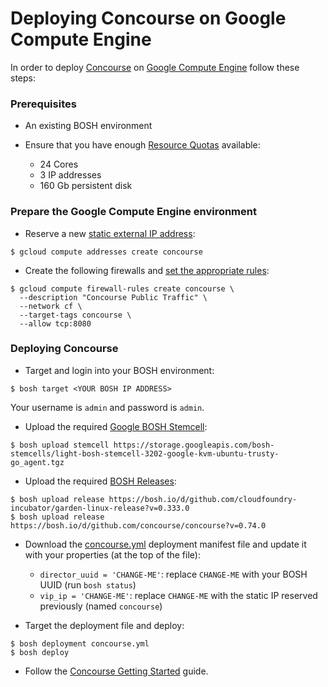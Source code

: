 # Deploying Concourse on Google Compute Engine

In order to deploy [Concourse](http://concourse.ci/) on [Google Compute Engine](https://cloud.google.com/) follow these steps:

### Prerequisites

* An existing BOSH environment

* Ensure that you have enough [Resource Quotas](https://cloud.google.com/compute/docs/resource-quotas) available:
    - 24 Cores
    - 3 IP addresses
    - 160 Gb persistent disk

### Prepare the Google Compute Engine environment

* Reserve a new [static external IP address](https://cloud.google.com/compute/docs/instances-and-network#reserve_new_static):

```
$ gcloud compute addresses create concourse
```

* Create the following firewalls and [set the appropriate rules](https://cloud.google.com/compute/docs/networking#addingafirewall):

```
$ gcloud compute firewall-rules create concourse \
  --description "Concourse Public Traffic" \
  --network cf \
  --target-tags concourse \
  --allow tcp:8080
```

### Deploying Concourse

* Target and login into your BOSH environment:

```
$ bosh target <YOUR BOSH IP ADDRESS>
```

Your username is `admin` and password is `admin`.

* Upload the required [Google BOSH Stemcell](http://bosh.io/docs/stemcell.html):

```
$ bosh upload stemcell https://storage.googleapis.com/bosh-stemcells/light-bosh-stemcell-3202-google-kvm-ubuntu-trusty-go_agent.tgz
```

* Upload the required [BOSH Releases](http://bosh.io/docs/release.html):

```
$ bosh upload release https://bosh.io/d/github.com/cloudfoundry-incubator/garden-linux-release?v=0.333.0
$ bosh upload release https://bosh.io/d/github.com/concourse/concourse?v=0.74.0
```

* Download the [concourse.yml](https://raw.githubusercontent.com/cloudfoundry-incubator/bosh-google-cpi-boshrelease/master/docs/concourse.yml) deployment manifest file and update it with your properties (at the top of the file):
    - `director_uuid = 'CHANGE-ME'`: replace `CHANGE-ME` with your BOSH UUID (run `bosh status`)
    - `vip_ip = 'CHANGE-ME'`: replace `CHANGE-ME` with the static IP reserved previously (named `concourse`)

* Target the deployment file and deploy:

```
$ bosh deployment concourse.yml
$ bosh deploy
```

* Follow the [Concourse Getting Started](http://concourse.ci/getting-started.html) guide.
